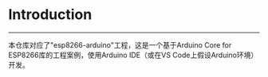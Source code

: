 # Introduction

---

本仓库对应了"esp8266-arduino"工程，这是一个基于Arduino Core for ESP8266库的工程案例，使用Arduino IDE（或在VS Code上假设Arduino环境）开发。